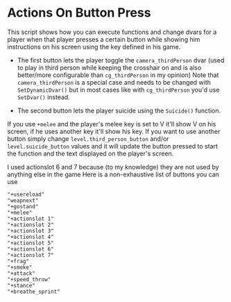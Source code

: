 # Actions On Button Press

This script shows how you can execute functions and change dvars for a player when that player presses a certain button while showing him instructions on his screen using the key defined in his game.

* The first button  lets the player toggle the `camera_thirdPerson` dvar (used to play in third person while keeping the crosshair on and is also better/more configurable than `cg_thirdPerson` in my opinion)
Note that `camera_thirdPerson` is a special case and needs to be changed with `SetDynamicDvar()` but in most cases like with `cg_thirdPerson` you'd use `SetDvar()` instead.

* The second button lets the player suicide using the `Suicide()` function.

If you use `+melee` and the player's melee key is set to V it'll show V on his screen, if he uses another key it'll show his key.
If you want to use another button simply change `level.third_person_button` and/or `level.suicide_button` values and it will update the button pressed to start the function and the text displayed on the player's screen.

I used actionslot 6 and 7 because (to my knowledge) they are not used by anything else in the game
Here is a non-exhaustive list of buttons you can use
```
"+usereload"
"weapnext"
"+gostand"
"+melee"
"+actionslot 1"
"+actionslot 2"
"+actionslot 3"
"+actionslot 4"
"+actionslot 5"
"+actionslot 6"
"+actionslot 7"
"+frag"
"+smoke"
"+attack"
"+speed_throw"
"+stance"
"+breathe_sprint"
```
